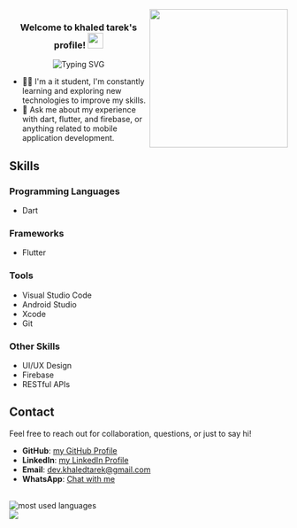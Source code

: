 
<img width="250" align="right" src="https://c.tenor.com/_DOBjnGspYAAAAAM/code-coding.gif">

<h3 align="center">
  Welcome to khaled tarek's profile!
  <img src="https://media.giphy.com/media/hvRJCLFzcasrR4ia7z/giphy.gif" width="28">
</h3>

<!-- Typing SVG by DenverCoder1 - https://github.com/DenverCoder1/readme-typing-svg -->
<p align="center">
<img src="https://readme-typing-svg.demolab.com?font=Fira+Code&pause=1000&color=F70000&random=false&width=435&lines=Flutter+developer" alt="Typing SVG" />
</p> 

- 👨‍💻 I'm a it student, I'm constantly learning and exploring new technologies to improve my skills.
- 💬 Ask me about my experience with dart, flutter, and firebase, or anything related to mobile application development.


## Skills

### Programming Languages

- Dart

### Frameworks

- Flutter

### Tools

- Visual Studio Code
- Android Studio
- Xcode
- Git

### Other Skills

- UI/UX Design
- Firebase 
- RESTful APIs

## Contact

Feel free to reach out for collaboration, questions, or just to say hi!

- **GitHub**: [my GitHub Profile](https://github.com/3khaled3)
- **LinkedIn**: [my LinkedIn Profile](https://www.linkedin.com/in/khaled-tarek-675632241)
- **Email**: dev.khaledtarek@gmail.com
- **WhatsApp**: [Chat with me](https://wa.me/+201273793869)
<br>


<img align="left" src="https://github-readme-stats.vercel.app/api/top-langs?username=3khaled3&show_icons=true&locale=en&layout=compact&theme=radical" alt="most used languages" />
<br>
<a href="https://komarev.com/ghpvc/?username=3khaled3&style=for-the-badge">
    <img src="https://komarev.com/ghpvc/?username=3khaled3&style=for-the-badge">
</a>
